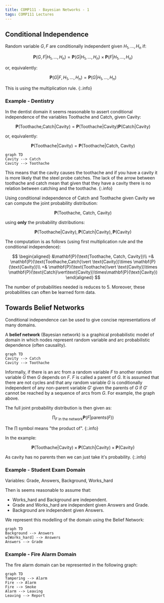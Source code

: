 ```yaml
---
title: COMP111 - Bayesian Networks - 1
tags: COMP111 Lectures
---
```

## Conditional Independence
Random variable $G,F$ are conditionally independent given $H_1,\ldots,H_n$ if:

$$\mathbf{P} (G,F\vert H_1,\ldots,H_n)=\mathbf{P}(G\vert H_1,\ldots,H_n)\times \mathbf{P}(F\vert H_1,\ldots,H_n)$$

or, equivalently:

$$\mathbf{P} (G\vert F, H_1,\ldots,H_n)=\mathbf{P}(G\vert H_1,\ldots,H_n)$$

This is using the multiplication rule.
{:.info}

### Example - Dentistry
In the dentist domain it seems reasonable to assert conditional independence of the variables $\text{Toothache}$ and $\text{Catch}$, given $\text{Cavity}$:

$$\mathbf{P}(\text{Toothache,Catch}\vert \text{Cavity})=\mathbf{P}(\text{Toothache}\vert \text{Cavity})\mathbf{P}(\text{Catch}\vert\text{Cavity})$$

or, equivalently:

$$\mathbf{P}(\text{Toothache}\vert \text{Cavity})=\mathbf{P}(\text{Toothache}\vert\text{Catch, Cavity})$$

```mermaid
graph TD
Cavity --> Catch
Cavity --> Toothache
```

This means that the cavity causes the toothache and if you have a cavity it is more likely that the steel probe catches. The lack of the arrow between toothache and catch mean that given that they have a cavity there is no relation between catching and the toothache.
{:.info}

Using conditional independence of $\text{Catch}$ and $\text{Toothache}$ given $\text{Cavity}$ we can compute the joint probability distribution:

$$\mathbf{P}(\text{Toothache, Catch, Cavity})$$

using **only** the probability distributions:

$$\mathbf{P}(\text{Toothache}\vert \text{Cavity}), \mathbf{P}(\text{Catch}\vert\text{Cavity}),\mathbf{P}(\text{Cavity})$$

The computation is as follows (using first multiplication rule and the conditional independence):


$$
\begin{aligned}
&\mathbf{P}(\text{Toothache, Catch, Cavity})\\
=& \mathbf{P}(\text{Toothache,Catch}\vert \text{Cavity})\times \mathbf{P}(\text{Cavity})\\
=& \mathbf{P}(\text{Toothache}\vert \text{Cavity})\times \mathbf{P}(\text{Catch}\vert\text{Cavity})\times\mathbf{P}(\text{Cavity})
\end{aligned}
$$

The number of probabilities needed is reduces to 5. Moreover, these probabilities can often be learned form data.

## Towards Belief Networks
Conditional independence can be used to give concise representations of many domains.

A **belief network** (Bayesian network) is a graphical probabilistic model of domain in which nodes represent random variable and arc probabilistic dependence (often causality).

```mermaid
graph TD
Cavity --> Catch
Cavity --> Toothache
```

Informally, if there is an arc from a random variable $F$ to another random variable $G$ then $G$ depends on $F$. $F$ is called a parent of $G$. It is assumed that there are not cycles and that any random variable $G$ is conditionally independent of any non-parent variable $G'$ given the parents of $G$ if $G'$ cannot be reached by a sequence of arcs from $G$. For example, the graph above.

The full joint probability distribution is then given as:

$$\prod_{F\text{ in the network}} \mathbf{P}(F\vert \text{parents}(F))$$

The $\prod$ symbol means "the product of".
{:.info}

In the example:

$$\mathbf{P}(\text{Toothache}\vert \text{Cavity})\times \mathbf{P}(\text{Catch}\vert\text{Cavity})\times\mathbf{P}(\text{Cavity})$$

As cavity has no parents then we can just take it's probability.
{:.info}

### Example - Student Exam Domain
Variables: $\text{Grade, Answers, Background, Works\_hard}$

Then is seems reasonable to assume that:

* $\text{Works\_hard}$ and $\text{Background}$ are independent.
* $\text{Grade}$ and $\text{Works\_hard}$ are independent given $\text{Answers}$ and $\text{Grade}$.
* $\text{Background}$ are independent given $\text{Answers}$.

We represent this modelling of the domain using the Belief Network:

```mermaid
graph TD
Background --> Answers
w[Works_hard] --> Answers
Answers --> Grade
```

### Example - Fire Alarm Domain
The fire alarm domain can be represented in the following graph:

```mermaid
graph TD
Tampering --> Alarm
Fire --> Alarm
Fire --> Smoke
Alarm --> Leaving
Leaving --> Report
```